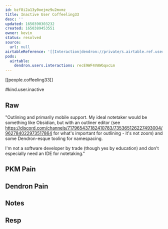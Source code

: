 ```yaml
---
id: bzf8i2a13y0oejmz9u2mxmz
title: Inactive User Coffeeling33
desc: ''
updated: 1650390303232
created: 1650389453551
owner: kevin
status: resolved
source:
  url: null
airtableReference: '[[Interaction|dendron://private/s.airtable.ref.users.interaction]]'
pods:
  airtable:
    dendron.users.interactions: recE9WF4VAWGqxcLm
---
```



[[people.coffeeling33]]

#kind.user.inactive

## Raw
"Outlining and primarily mobile support. My ideal notetaker would be something like Obsidian, but with an outliner editor (see https://discord.com/channels/717965437182410783/735365126227493004/962784022973517864 for what's important for outlining - it's not zoom) and some Dendron-esque tooling for namespacing.

I'm not a software developer by trade (though yes by education) and don't especially need an IDE for notetaking."


## PKM Pain

## Dendron Pain

## Notes

## Resp
